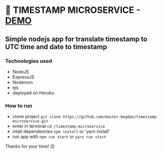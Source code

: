 # :open_file_folder: TIMESTAMP MICROSERVICE - [DEMO](https://shrouded-cove-70508.herokuapp.com/)
## Simple nodejs app for translate timestamp to UTC time and date to timestamp  
  
### Technologies used
- NodeJS
- ExpressJS
- Nodemon
- ejs
- deployed on Heroku
  
### How to run
- clone project `git clone https://github.com/master-bogdan/timestamp-microservice.git`  
- enter in terminal `cd /timestamp-microservice`  
- intall dependencies `npm install` or 'yarn install'  
- run app with `npm run start` or `yarn run start`  

Thanks for your time! :blush:
